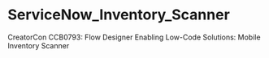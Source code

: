 # ServiceNow_Inventory_Scanner
CreatorCon CCB0793: Flow Designer Enabling Low-Code Solutions: Mobile Inventory Scanner
